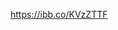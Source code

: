 <!-- link to wireframe -->
https://ibb.co/KVzZTTF

<!-- final thoughts -->

<!-- I have to remind myself that backend comes first before frontend. I'm way too sloppy... -->
